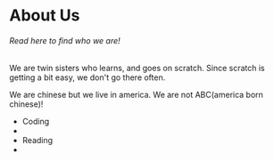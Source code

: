 
<html>
  <body>




    
<h1>About Us</h1>
<h6> Read here to find who we are! </h6>
    </head>
  <body> <p>We are twin sisters who learns, and goes on scratch. Since scratch is getting a bit easy, we don't go there often.</p>
  
     

  <p> We are chinese but we live in america. We are not ABC(america born chinese)!</p>
  <ul><li>Coding <li>
  <li>Reading<li>
  </ul>

</body>
</html>



